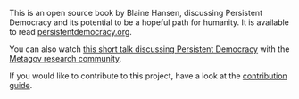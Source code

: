 This is an open source book by Blaine Hansen, discussing Persistent Democracy and its potential to be a hopeful path for humanity. It is available to read [persistentdemocracy.org](https://persistentdemocracy.org/).

You can also watch [this short talk discussing Persistent Democracy](https://archive.org/details/shorttalks-metagov-2023018) with the [Metagov research community](https://metagov.org/).

If you would like to contribute to this project, have a look at the [contribution guide](CONTRIBUTING.md).
